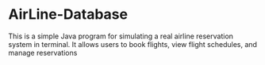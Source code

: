 # AirLine-Database
This is a simple Java program for simulating a real airline reservation system in terminal. It allows users to book flights, view flight schedules, and manage reservations
